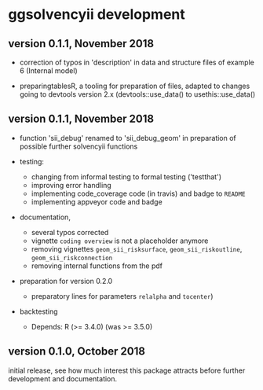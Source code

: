 
# ggsolvencyii development


## version 0.1.1, November 2018 

- correction of typos in 'description' in data and structure files of example 6 (Internal model) 


- preparingtablesR, a tooling for preparation of files, adapted to changes going to devtools version 2.x (devtools::use_data() to usethis::use_data() 



## version 0.1.1, November 2018 

- function 'sii_debug' renamed to 'sii_debug_geom' in preparation of possible further solvencyii functions

- testing:
    - changing from informal testing to formal testing ('testthat') 
    - improving error handling
    - implementing code_coverage code (in travis) and badge to `README`
    - implementing appveyor code and badge 

- documentation, 
    - several typos corrected
    - vignette `coding overview` is not a placeholder anymore
    - removing vignettes `geom_sii_risksurface`, `geom_sii_riskoutline`, `geom_sii_riskconnection`
    - removing internal functions from the pdf

- preparation for version 0.2.0
    - preparatory lines for parameters `relalpha`  and `tocenter`)
    
- backtesting
    - Depends: R (>= 3.4.0) (was >= 3.5.0)

## version 0.1.0, October 2018

initial release, see how much interest this package attracts before further development and documentation.

